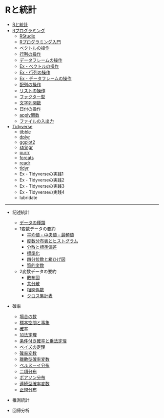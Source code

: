 # Rと統計
* [Rと統計](docs/01.md)
* [Rプログラミング](docs/02.md)
    - [RStudio](docs/03.md)
    - [Rプログラミング入門](docs/04.md)
    - [ベクトルの操作](docs/05.md)
    - [行列の操作](docs/06.md)
    - [データフレームの操作](docs/07.md)
    - [Ex - ベクトルの操作](docs/ex/05_ex.md)
    - [Ex - 行列の操作](docs/ex/06_ex.md)
    - [Ex - データフレームの操作](docs/ex/07_ex.md)
    - [配列の操作](docs/09.md)
    - [リストの操作](docs/08.md)
    - [ファクター型](docs/10.md)
    - [文字列関数](docs/12.md)
    - [日付の操作](docs/14.md)
    - [apply関数](docs/11.md)
    - [ファイルの入出力](docs/13.md)
* [Tidyverse](docs/201.md)
    - [tibble](docs/202.md)
    - [dplyr](docs/203.md)
    - [ggplot2](docs/204.md)
    - [stringr](docs/207.md)
    - [purrr](docs/209.md)
    - [forcats](docs/208.md)
    - [readr](docs/205.md)
    - [tidyr](docs/206.md)
    - Ex - Tidyverseの実践1
    - Ex - Tidyverseの実践2
    - Ex - Tidyverseの実践3
    - Ex - Tidyverseの実践4
    - lubridate
---

* 記述統計
    - [データの種類](docs/101.md)
    - 1変数データの要約
        - [平均値・中央値・最頻値](docs/102.md)
        - [度数分布表とヒストグラム](docs/103.md)
        - [分散と標準偏差](docs/104.md)
        - [標準化](docs/105.md)
        - [四分位数と箱ひげ図](docs/106.md)
        - [質的変数](docs/107.md)
    - 2変数データの要約
        - [散布図](docs/108.md)
        - [共分散](docs/109.md)
        - [相関係数](docs/110.md)
        - [クロス集計表](docs/111.md)

* 確率
    - [場合の数](docs/301.md)
    - [標本空間と事象](docs/302.md)
    - [確率](docs/303.md)
    - [加法定理](docs/304.md)
    - [条件付き確率と乗法定理](docs/305.md)
    - [ベイズの定理](docs/306.md)
    - [確率変数](docs/307.md)
    - [離散型確率変数](docs/308.md)
    - [ベルヌーイ分布](docs/309.md)
    - [二項分布](docs/310.md)
    - [ポアソン分布](docs/311.md)
    - [連続型確率変数](docs/312.md)
    - [正規分布](docs/116.md)
* 推測統計
* 回帰分析
